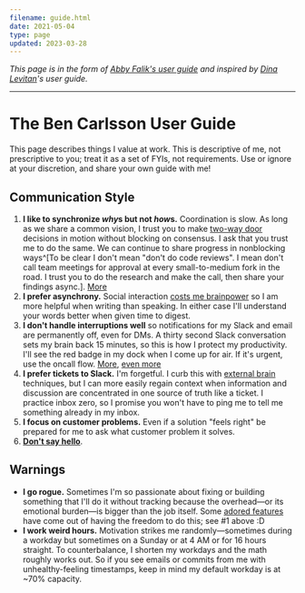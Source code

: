```yaml
---
filename: guide.html
date: 2021-05-04
type: page
updated: 2023-03-28
---
```


_This page is in the form of [Abby Falik's user
guide](https://www.linkedin.com/pulse/leaders-need-user-manuals-what-i-learned-writing-mine-abby-falik/)
and inspired by [Dina Levitan](http://dinalevitan.com/)'s user guide._

---

# The Ben Carlsson User Guide

This page describes things I value at work. This is descriptive of me, not
prescriptive to you; treat it as a set of FYIs, not requirements. Use or ignore
at your discretion, and share your own guide with me!

## Communication Style

<!-- Commenting because I like this idea, but it just doesn't belong here. Maybe somewhere else.
1. **Succinct**: The more people expected to read what I'm writing, the higher the
   cost/benefit of spending time honing it. For widespread pieces, 90% of my
   time is editing. [More](http://www.paulgraham.com/simply.html), [even
   more](http://www.paulgraham.com/useful.html)
-->

1. **I like to synchronize *why*s but not *how*s.** Coordination is slow. As long as we share a
   common vision, I trust you to make [two-way door](https://shit.management/one-way-and-two-way-door-decisions/) decisions in motion without blocking on consensus. I ask that you trust me to do the same. We can continue to share progress in
   nonblocking
   ways^[To be clear I don't mean "don't do code reviews". I mean don't call team
   meetings for approval at every small-to-medium fork in the road. I trust you
   to do the research and make the call, then share your findings async.].
   [More](https://communitywiki.org/wiki/DoOcracy)
2. **I prefer asynchrony.** Social interaction [costs me
   brainpower](autism.html#masking) so I am more helpful
   when writing than speaking. In either case I'll understand your words
   better when given
   time to digest.
3. **I don't handle interruptions well** so notifications for my Slack and email are
   permanently off, even for DMs. A thirty second Slack conversation sets my brain back 15
   minutes, so this is how I protect my productivity.
   I'll see the red badge in my dock
   when I come up for air. If it's urgent, use the oncall flow.
   [More](img/guide-programmerinterrupted.png), [even more](http://www.paulgraham.com/makersschedule.html)
4. **I prefer tickets to Slack.** I'm forgetful. I curb this with [external
   brain](<https://en.wikipedia.org/wiki/External_memory_(psychology)>) techniques,
   but I can more easily regain context when information and discussion are concentrated
   in one source of truth like
   a ticket. I practice inbox zero, so I promise you won't have to ping me to
   tell me something already in my inbox.
5. **I focus on customer problems.** Even if a solution "feels right" be prepared for me to
   ask what customer problem it solves.
6. **[Don't say hello](https://nohello.net/)**.

## Warnings

- **I go rogue.** Sometimes I'm so passionate about fixing or building something
  that I'll do it without tracking because the overhead—or its emotional
  burden—is bigger than the job itself. Some [adored
  features](https://twitter.com/search?q=https%3A%2F%2Ftwitter.com%2Fglcls%2Fstatus%2F720689621466619904&src=typed_query)
  have come out of having the freedom to do this; see #1 above :D
- **I work weird hours.** Motivation strikes me randomly—sometimes during a
  workday but sometimes on a Sunday or at 4 AM or for 16 hours straight. To
  counterbalance, I shorten my workdays and the math roughly works out. So if
  you see emails or commits from me with unhealthy-feeling timestamps, keep in
  mind my default workday is at ~70% capacity.
